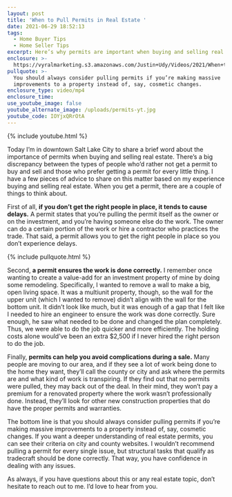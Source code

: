 ```yaml
---
layout: post
title: 'When to Pull Permits in Real Estate '
date: 2021-06-29 18:52:13
tags:
  - Home Buyer Tips
  - Home Seller Tips
excerpt: Here’s why permits are important when buying and selling real estate.
enclosure: >-
  https://vyralmarketing.s3.amazonaws.com/Justin+Udy/Videos/2021/When+to+Pull+Permits+in+Real+Estate.mp4
pullquote: >-
  You should always consider pulling permits if you’re making massive
  improvements to a property instead of, say, cosmetic changes.
enclosure_type: video/mp4
enclosure_time:
use_youtube_image: false
youtube_alternate_image: /uploads/permits-yt.jpg
youtube_code: IOYjxQRrOtA
---
```

{% include youtube.html %}

Today I’m in downtown Salt Lake City to share a brief word about the importance of permits when buying and selling real estate. There’s a big discrepancy between the types of people who’d rather not get a permit to buy and sell and those who prefer getting a permit for every little thing. I have a few pieces of advice to share on this matter based on my experience buying and selling real estate. When you get a permit, there are a couple of things to think about.&nbsp;

First of all, **if you don’t get the right people in place, it tends to cause delays.** A permit states that you’re pulling the permit itself as the owner or on the investment, and you’re having someone else do the work. The owner can do a certain portion of the work or hire a contractor who practices the trade. That said, a permit allows you to get the right people in place so you don’t experience delays.&nbsp;

{% include pullquote.html %}

Second, **a permit ensures the work is done correctly.** I remember once wanting to create a value-add for an investment property of mine by doing some remodeling. Specifically, I wanted to remove a wall to make a big, open living space. It was a multiunit property, though, so the wall for the upper unit (which I wanted to remove) didn’t align with the wall for the bottom unit. It didn’t look like much, but it was enough of a gap that I felt like I needed to hire an engineer to ensure the work was done correctly. Sure enough, he saw what needed to be done and changed the plan completely. Thus, we were able to do the job quicker and more efficiently. The holding costs alone would’ve been an extra $2,500 if I never hired the right person to do the job.&nbsp;

Finally, **permits can help you avoid complications during a sale.** Many people are moving to our area, and if they see a lot of work being done to the home they want, they’ll call the county or city and ask where the permits are and what kind of work is transpiring. If they find out that no permits were pulled, they may back out of the deal. In their mind, they won’t pay a premium for a renovated property where the work wasn’t professionally done. Instead, they’ll look for other new construction properties that do have the proper permits and warranties.&nbsp;

The bottom line is that you should always consider pulling permits if you’re making massive improvements to a property instead of, say, cosmetic changes. If you want a deeper understanding of real estate permits, you can see their criteria on city and county websites. I wouldn’t recommend pulling a permit for every single issue, but structural tasks that qualify as tradecraft should be done correctly. That way, you have confidence in dealing with any issues.

As always, if you have questions about this or any real estate topic, don’t hesitate to reach out to me. I’d love to hear from you.
